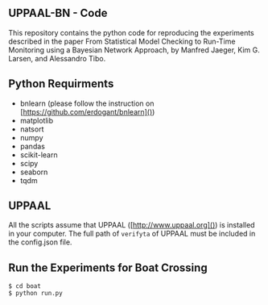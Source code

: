 UPPAAL-BN - Code
----------------
This repository contains the python code for reproducing the experiments
described in the paper From Statistical Model Checking to Run-Time Monitoring using a Bayesian Network Approach, by  Manfred Jaeger, Kim G. Larsen, and Alessandro Tibo.

Python Requirments
------------------
* bnlearn (please follow the instruction on [https://github.com/erdogant/bnlearn]())
* matplotlib
* natsort
* numpy
* pandas
* scikit-learn
* scipy
* seaborn
* tqdm
  
UPPAAL
------
All the scripts assume that UPPAAL ([http://www.uppaal.org]()) is installed
in your computer. The full path of `verifyta` of UPPAAL must be included in the config.json file.

Run the Experiments for Boat Crossing
-------------------------------------
	$ cd boat
	$ python run.py
